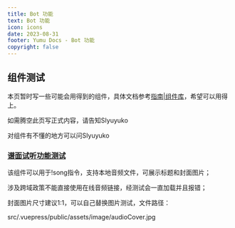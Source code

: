 ```yaml
---
title: Bot 功能
text: Bot 功能
icon: icons
date: 2023-08-31
footer: Yumu Docs - Bot 功能
copyright: false
---
```

## 组件测试

本页暂时写一些可能会用得到的组件，具体文档参考[指南|组件库](https://plugin-components.vuejs.press/zh/guide/)，希望可以用得上。

如需腾空此页写正式内容，请告知SIyuyuko

对组件有不懂的地方可以问SIyuyuko

### [谱面试听功能测试](https://plugin-components.vuejs.press/zh/guide/audioplayer.html)

该组件可以用于!song指令，支持本地音频文件，可展示标题和封面图片；

涉及跨域政策不能直接使用在线音频链接，经测试会一直加载并且报错；

封面图片尺寸建议1:1，可以自己替换图片测试，文件路径：

src/.vuepress/public/assets/image/audioCover.jpg

<AudioPlayer src="https://sp.365246692.xyz/api/file/map/song/3667014" title="ginkiha - イクシャ・ポリスタキア（戦闘）"/>

